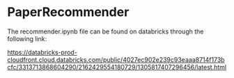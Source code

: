 # PaperRecommender
The recommender.ipynb file can be found on databricks through the following link:

https://databricks-prod-cloudfront.cloud.databricks.com/public/4027ec902e239c93eaaa8714f173bcfc/3313713868604290/2162429554180729/1305817407296456/latest.html
